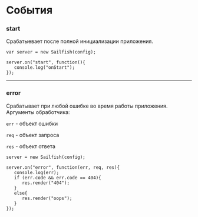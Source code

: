 # События

### start

Срабатыевает после полной инициализации приложения.

    var server = new Sailfish(config);

    server.on("start", function(){
       console.log("onStart");
    });

***
### error

Срабатывает при любой ошибке во время работы приложения. Аргументы обработчика:

`err` - объект ошибки

`req` - объект запроса

`res` - объект ответа

    server = new Sailfish(config);

    server.on("error", function(err, req, res){
       console.log(err);
       if (err.code && err.code == 404){
          res.render("404");
       }
       else{
          res.render("oops");
       }
    });